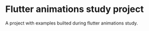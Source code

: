 # Flutter animations study project

A project with examples builted during flutter animations study.

